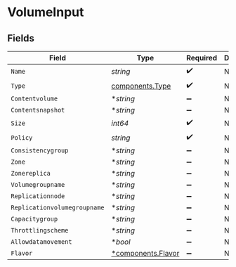 # VolumeInput


## Fields

| Field                                                   | Type                                                    | Required                                                | Description                                             |
| ------------------------------------------------------- | ------------------------------------------------------- | ------------------------------------------------------- | ------------------------------------------------------- |
| `Name`                                                  | *string*                                                | :heavy_check_mark:                                      | N/A                                                     |
| `Type`                                                  | [components.Type](../../models/components/type.md)      | :heavy_check_mark:                                      | N/A                                                     |
| `Contentvolume`                                         | **string*                                               | :heavy_minus_sign:                                      | N/A                                                     |
| `Contentsnapshot`                                       | **string*                                               | :heavy_minus_sign:                                      | N/A                                                     |
| `Size`                                                  | *int64*                                                 | :heavy_check_mark:                                      | N/A                                                     |
| `Policy`                                                | *string*                                                | :heavy_check_mark:                                      | N/A                                                     |
| `Consistencygroup`                                      | **string*                                               | :heavy_minus_sign:                                      | N/A                                                     |
| `Zone`                                                  | **string*                                               | :heavy_minus_sign:                                      | N/A                                                     |
| `Zonereplica`                                           | **string*                                               | :heavy_minus_sign:                                      | N/A                                                     |
| `Volumegroupname`                                       | **string*                                               | :heavy_minus_sign:                                      | N/A                                                     |
| `Replicationnode`                                       | **string*                                               | :heavy_minus_sign:                                      | N/A                                                     |
| `Replicationvolumegroupname`                            | **string*                                               | :heavy_minus_sign:                                      | N/A                                                     |
| `Capacitygroup`                                         | **string*                                               | :heavy_minus_sign:                                      | N/A                                                     |
| `Throttlingscheme`                                      | **string*                                               | :heavy_minus_sign:                                      | N/A                                                     |
| `Allowdatamovement`                                     | **bool*                                                 | :heavy_minus_sign:                                      | N/A                                                     |
| `Flavor`                                                | [*components.Flavor](../../models/components/flavor.md) | :heavy_minus_sign:                                      | N/A                                                     |